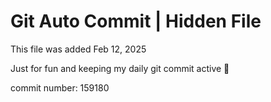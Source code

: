 # Git Auto Commit | Hidden File

This file was added Feb 12, 2025

Just for fun and keeping my daily git commit active 🤪

commit number: 159180
